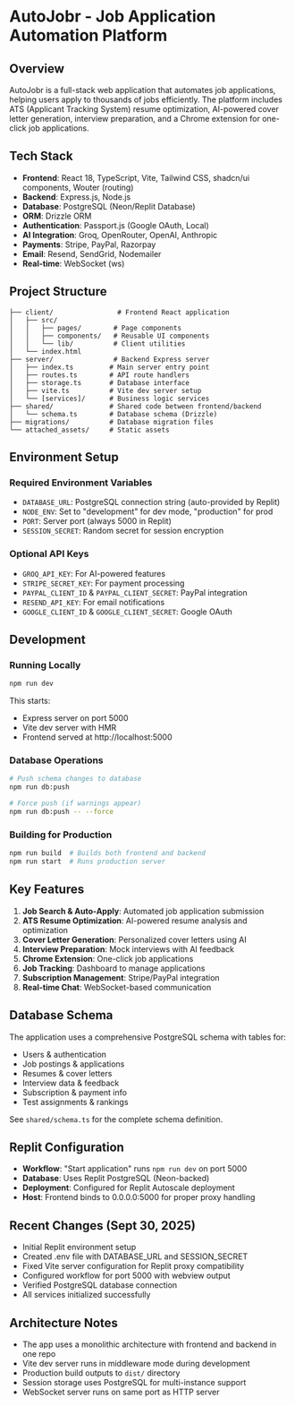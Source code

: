 # AutoJobr - Job Application Automation Platform

## Overview
AutoJobr is a full-stack web application that automates job applications, helping users apply to thousands of jobs efficiently. The platform includes ATS (Applicant Tracking System) resume optimization, AI-powered cover letter generation, interview preparation, and a Chrome extension for one-click job applications.

## Tech Stack
- **Frontend**: React 18, TypeScript, Vite, Tailwind CSS, shadcn/ui components, Wouter (routing)
- **Backend**: Express.js, Node.js
- **Database**: PostgreSQL (Neon/Replit Database)
- **ORM**: Drizzle ORM
- **Authentication**: Passport.js (Google OAuth, Local)
- **AI Integration**: Groq, OpenRouter, OpenAI, Anthropic
- **Payments**: Stripe, PayPal, Razorpay
- **Email**: Resend, SendGrid, Nodemailer
- **Real-time**: WebSocket (ws)

## Project Structure
```
├── client/                # Frontend React application
│   ├── src/
│   │   ├── pages/        # Page components
│   │   ├── components/   # Reusable UI components
│   │   └── lib/          # Client utilities
│   └── index.html
├── server/               # Backend Express server
│   ├── index.ts         # Main server entry point
│   ├── routes.ts        # API route handlers
│   ├── storage.ts       # Database interface
│   ├── vite.ts          # Vite dev server setup
│   └── [services]/      # Business logic services
├── shared/              # Shared code between frontend/backend
│   └── schema.ts        # Database schema (Drizzle)
├── migrations/          # Database migration files
└── attached_assets/     # Static assets

```

## Environment Setup

### Required Environment Variables
- `DATABASE_URL`: PostgreSQL connection string (auto-provided by Replit)
- `NODE_ENV`: Set to "development" for dev mode, "production" for prod
- `PORT`: Server port (always 5000 in Replit)
- `SESSION_SECRET`: Random secret for session encryption

### Optional API Keys
- `GROQ_API_KEY`: For AI-powered features
- `STRIPE_SECRET_KEY`: For payment processing
- `PAYPAL_CLIENT_ID` & `PAYPAL_CLIENT_SECRET`: PayPal integration
- `RESEND_API_KEY`: For email notifications
- `GOOGLE_CLIENT_ID` & `GOOGLE_CLIENT_SECRET`: Google OAuth

## Development

### Running Locally
```bash
npm run dev
```
This starts:
- Express server on port 5000
- Vite dev server with HMR
- Frontend served at http://localhost:5000

### Database Operations
```bash
# Push schema changes to database
npm run db:push

# Force push (if warnings appear)
npm run db:push -- --force
```

### Building for Production
```bash
npm run build  # Builds both frontend and backend
npm run start  # Runs production server
```

## Key Features
1. **Job Search & Auto-Apply**: Automated job application submission
2. **ATS Resume Optimization**: AI-powered resume analysis and optimization
3. **Cover Letter Generation**: Personalized cover letters using AI
4. **Interview Preparation**: Mock interviews with AI feedback
5. **Chrome Extension**: One-click job applications
6. **Job Tracking**: Dashboard to manage applications
7. **Subscription Management**: Stripe/PayPal integration
8. **Real-time Chat**: WebSocket-based communication

## Database Schema
The application uses a comprehensive PostgreSQL schema with tables for:
- Users & authentication
- Job postings & applications
- Resumes & cover letters
- Interview data & feedback
- Subscription & payment info
- Test assignments & rankings

See `shared/schema.ts` for the complete schema definition.

## Replit Configuration
- **Workflow**: "Start application" runs `npm run dev` on port 5000
- **Database**: Uses Replit PostgreSQL (Neon-backed)
- **Deployment**: Configured for Replit Autoscale deployment
- **Host**: Frontend binds to 0.0.0.0:5000 for proper proxy handling

## Recent Changes (Sept 30, 2025)
- Initial Replit environment setup
- Created .env file with DATABASE_URL and SESSION_SECRET
- Fixed Vite server configuration for Replit proxy compatibility
- Configured workflow for port 5000 with webview output
- Verified PostgreSQL database connection
- All services initialized successfully

## Architecture Notes
- The app uses a monolithic architecture with frontend and backend in one repo
- Vite dev server runs in middleware mode during development
- Production build outputs to `dist/` directory
- Session storage uses PostgreSQL for multi-instance support
- WebSocket server runs on same port as HTTP server
